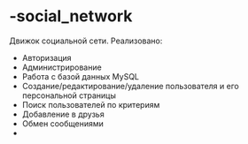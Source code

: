 # -social_network
Движок социальной сети.
Реализовано:
- Авторизация
- Администрирование
- Работа с базой данных MySQL
- Создание/редактирование/удаление пользователя и его персональной страницы
- Поиск пользователей по критериям
- Добавление в друзья
- Обмен сообщениями
- 
